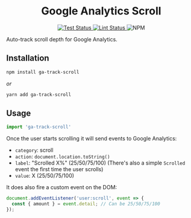 <h1 align="center">Google Analytics Scroll</h1>

<p align="center">
  <a href="https://github.com/firstandthird/ga-track-scroll/actions">
    <img src="https://img.shields.io/github/workflow/status/firstandthird/ga-track-scroll/Test/main?label=Tests&style=for-the-badge" alt="Test Status"/>
  </a>
  <a href="https://github.com/firstandthird/ga-track-scroll/actions">
    <img src="https://img.shields.io/github/workflow/status/firstandthird/ga-track-scroll/Lint/main?label=Lint&style=for-the-badge" alt="Lint Status"/>
  </a>
  <img src="https://img.shields.io/npm/v/@firstandthird/ga-track-scroll?style=for-the-badge" alt="NPM" />
</p>

Auto-track scroll depth for Google Analytics.

## Installation

```sh
npm install ga-track-scroll
```

_or_

```sh
yarn add ga-track-scroll
```

## Usage
```js
import 'ga-track-scroll'
```

Once the user starts scrolling it will send events to Google Analytics:

  * `category`: scroll
  * `action`: `document.location.toString()`
  * `label`: "Scrolled X%" (25/50/75/100) (There's also a simple `Scrolled` event the first time the user scrolls)
  * `value`: X (25/50/75/100)

It does also fire a custom event on the DOM:

```javascript
document.addEventListener('user:scroll', event => {
  const { amount } = event.detail; // Can be 25/50/75/100
});
```
